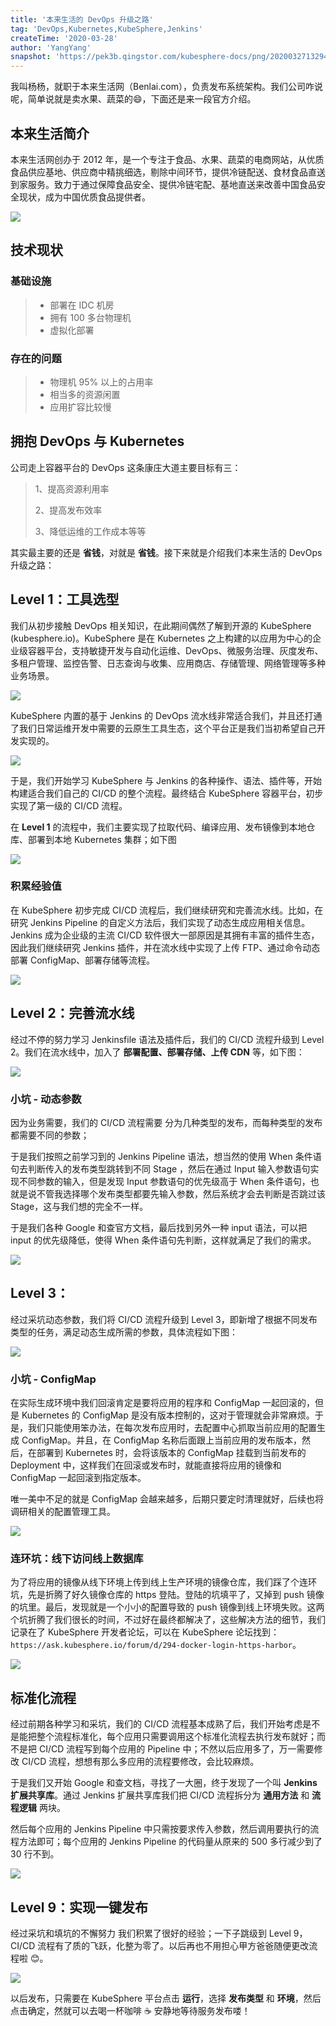 ```yaml
---
title: '本来生活的 DevOps 升级之路'
tag: 'DevOps,Kubernetes,KubeSphere,Jenkins'
createTime: '2020-03-28'
author: 'YangYang'
snapshot: 'https://pek3b.qingstor.com/kubesphere-docs/png/20200327132943.png'
---
```


我叫杨杨，就职于本来生活网（Benlai.com），负责发布系统架构。我们公司咋说呢，简单说就是卖水果、蔬菜的😄，下面还是来一段官方介绍。

## 本来生活简介

本来生活网创办于 2012 年，是一个专注于食品、水果、蔬菜的电商网站，从优质食品供应基地、供应商中精挑细选，剔除中间环节，提供冷链配送、食材食品直送到家服务。致力于通过保障食品安全、提供冷链宅配、基地直送来改善中国食品安全现状，成为中国优质食品提供者。

![](https://pek3b.qingstor.com/kubesphere-docs/png/20200327131801.png)

## 技术现状

### 基础设施

> - 部署在 IDC 机房
> - 拥有 100 多台物理机
> - 虚拟化部署

### 存在的问题

> - 物理机 95% 以上的占用率
> - 相当多的资源闲置
> - 应用扩容比较慢

## 拥抱 DevOps 与 Kubernetes

公司走上容器平台的 DevOps 这条康庄大道主要目标有三：

> 1、提高资源利用率  
>
> 2、提高发布效率
>
> 3、降低运维的工作成本等等

其实最主要的还是 **省钱**，对就是 **省钱**。接下来就是介绍我们本来生活的 DevOps 升级之路：

## Level 1：工具选型

我们从初步接触 DevOps 相关知识，在此期间偶然了解到开源的 KubeSphere (kubesphere.io)。KubeSphere 是在 Kubernetes 之上构建的以应用为中心的企业级容器平台，支持敏捷开发与自动化运维、DevOps、微服务治理、灰度发布、多租户管理、监控告警、日志查询与收集、应用商店、存储管理、网络管理等多种业务场景。

![](https://pek3b.qingstor.com/kubesphere-docs/png/20200327141156.png)

KubeSphere 内置的基于 Jenkins 的 DevOps 流水线非常适合我们，并且还打通了我们日常运维开发中需要的云原生工具生态，这个平台正是我们当初希望自己开发实现的。

![](https://pek3b.qingstor.com/kubesphere-docs/png/20200327132943.png)

于是，我们开始学习 KubeSphere 与 Jenkins 的各种操作、语法、插件等，开始构建适合我们自己的 CI/CD 的整个流程。最终结合 KubeSphere 容器平台，初步实现了第一级的 CI/CD 流程。

在 **Level 1** 的流程中，我们主要实现了拉取代码、编译应用、发布镜像到本地仓库、部署到本地 Kubernetes 集群；如下图

![](https://pek3b.qingstor.com/kubesphere-docs/png/20200327132507.png)

### 积累经验值

在 KubeSphere 初步完成 CI/CD 流程后，我们继续研究和完善流水线。比如，在研究 Jenkins Pipeline 的自定义方法后，我们实现了动态生成应用相关信息。Jenkins 成为企业级的主流 CI/CD 软件很大一部原因是其拥有丰富的插件生态，因此我们继续研究 Jenkins 插件，并在流水线中实现了上传 FTP、通过命令动态部署 ConfigMap、部署存储等流程。

![](https://pek3b.qingstor.com/kubesphere-docs/png/20200327133536.png)

## Level 2：完善流水线

经过不停的努力学习 Jenkinsfile 语法及插件后，我们的 CI/CD 流程升级到 Level 2。我们在流水线中，加入了 **部署配置、部署存储、上传 CDN** 等，如下图：

![](https://pek3b.qingstor.com/kubesphere-docs/png/20200327135941.png)

### 小坑 - 动态参数

因为业务需要，我们的 CI/CD 流程需要 分为几种类型的发布，而每种类型的发布都需要不同的参数；

于是我们按照之前学习到的 Jenkins Pipeline 语法，想当然的使用 When 条件语句去判断传入的发布类型跳转到不同 Stage ，然后在通过 Input 输入参数语句实现不同参数的输入，但是发现 Input 参数语句的优先级高于 When 条件语句，也就是说不管我选择哪个发布类型都要先输入参数，然后系统才会去判断是否跳过该 Stage，这与我们想的完全不一样。

于是我们各种 Google 和查官方文档，最后找到另外一种 input 语法，可以把 input 的优先级降低，使得 When 条件语句先判断，这样就满足了我们的需求。

![](https://pek3b.qingstor.com/kubesphere-docs/png/20200327135953.png)

## Level 3：

经过采坑动态参数，我们将 CI/CD  流程升级到 Level 3，即新增了根据不同发布类型的任务，满足动态生成所需的参数，具体流程如下图：

![](https://pek3b.qingstor.com/kubesphere-docs/png/20200327140027.png)

### 小坑 - ConfigMap

在实际生成环境中我们回滚肯定是要将应用的程序和 ConfigMap 一起回滚的，但是 Kubernetes 的 ConfigMap 是没有版本控制的，这对于管理就会非常麻烦。于是，我们只能使用笨办法，在每次发布应用时，去配置中心抓取当前应用的配置生成 ConfigMap。并且，在 ConfigMap 名称后面跟上当前应用的发布版本，然后，在部署到 Kubernetes 时，会将该版本的 ConfigMap 挂载到当前发布的 Deployment 中，这样我们在回滚或发布时，就能直接将应用的镜像和 ConfigMap 一起回滚到指定版本。

唯一美中不足的就是 ConfigMap 会越来越多，后期只要定时清理就好，后续也将调研相关的配置管理工具。

![](https://pek3b.qingstor.com/kubesphere-docs/png/20200327140058.png)

### 连环坑：线下访问线上数据库

为了将应用的镜像从线下环境上传到线上生产环境的镜像仓库，我们踩了个连环坑，先是折腾了好久镜像仓库的 https 登陆。登陆的坑填平了，又掉到 push 镜像的坑里。最后，发现就是一个小小的配置导致的 push 镜像到线上环境失败。这两个坑折腾了我们很长的时间，不过好在最终都解决了，这些解决方法的细节，我们记录在了 KubeSphere 开发者论坛，可以在 KubeSphere 论坛找到：`https://ask.kubesphere.io/forum/d/294-docker-login-https-harbor`。

![](https://pek3b.qingstor.com/kubesphere-docs/png/20200327140134.png)

## 标准化流程

经过前期各种学习和采坑，我们的 CI/CD 流程基本成熟了后，我们开始考虑是不是能把整个流程标准化，每个应用只需要调用这个标准化流程去执行发布就好；而不是把 CI/CD 流程写到每个应用的 Pipeline 中；不然以后应用多了，万一需要修改 CI/CD 流程，想想有那么多应用的流程要修改，会比较麻烦。

于是我们又开始 Google 和查文档，寻找了一大圈，终于发现了一个叫 **Jenkins 扩展共享库**。通过 Jenkins 扩展共享库我们把 CI/CD 流程拆分为 **通用方法** 和 **流程逻辑** 两块。

然后每个应用的 Jenkins Pipeline 中只需按要求传入参数，然后调用要执行的流程方法即可；每个应用的 Jenkins Pipeline 的代码量从原来的 500 多行减少到了 30 行不到。

![](https://pek3b.qingstor.com/kubesphere-docs/png/20200327140144.png)

## Level 9：实现一键发布

经过采坑和填坑的不懈努力 我们积累了很好的经验；一下子跳级到 Level 9，CI/CD 流程有了质的飞跃，化整为零了。以后再也不用担心甲方爸爸随便更改流程啦 😊。

![](https://pek3b.qingstor.com/kubesphere-docs/png/20200327140205.png)

以后发布，只需要在 KubeSphere 平台点击 **运行**，选择 **发布类型** 和 **环境**，然后点击确定，然就可以去喝一杯咖啡 ☕️ 安静地等待服务发布喽！
